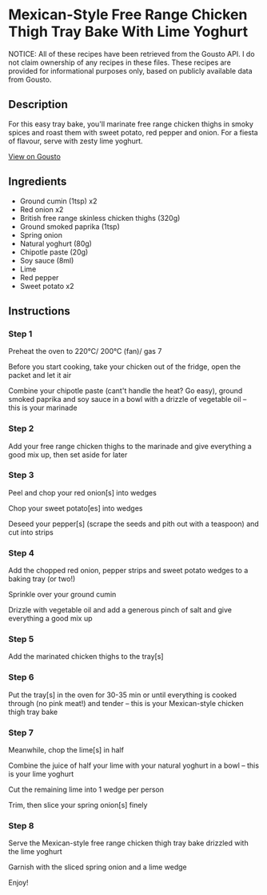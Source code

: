 # Mexican-Style Free Range Chicken Thigh Tray Bake With Lime Yoghurt

NOTICE: All of these recipes have been retrieved from the Gousto API. I do not claim ownership of any recipes in these files. These recipes are provided for informational purposes only, based on publicly available data from Gousto.

## Description

For this easy tray bake, you'll marinate free range chicken thighs in smoky spices and roast them with sweet potato, red pepper and onion. For a fiesta of flavour, serve with zesty lime yoghurt. 

[View on Gousto](https://www.gousto.co.uk/recipes/cookbook/mexican-style-free-range-chicken-thigh-tray-bake-with-lime-yoghurt)

## Ingredients

- Ground cumin (1tsp) x2
- Red onion x2
- British free range skinless chicken thighs (320g)
- Ground smoked paprika (1tsp)
- Spring onion
- Natural yoghurt (80g)
- Chipotle paste (20g)
- Soy sauce (8ml)
- Lime
- Red pepper
- Sweet potato x2

## Instructions


### Step 1

Preheat the oven to 220°C/ 200°C (fan)/ gas 7

Before you start cooking, take your chicken out of the fridge, open the packet and let it air

Combine your chipotle paste (cant't handle the heat? Go easy), ground smoked paprika and soy sauce in a bowl with a drizzle of vegetable oil – this is your marinade


### Step 2

Add your free range chicken thighs to the marinade and give everything a good mix up, then set aside for later


### Step 3

Peel and chop your red onion[s] into wedges

Chop your sweet potato[es] into wedges

Deseed your pepper[s] (scrape the seeds and pith out with a teaspoon) and cut into strips


### Step 4

Add the chopped red onion, pepper strips and sweet potato wedges to a baking tray (or two!)

Sprinkle over your ground cumin

Drizzle with vegetable oil and add a generous pinch of salt and give everything a good mix up


### Step 5

Add the marinated chicken thighs to the tray[s]


### Step 6

Put the tray[s] in the oven for 30-35 min or until everything is cooked through (no pink meat!) and tender – this is your Mexican-style chicken thigh tray bake


### Step 7

Meanwhile, chop the lime[s] in half

Combine the juice of half your lime with your natural yoghurt in a bowl – this is your lime yoghurt

Cut the remaining lime into 1 wedge per person

Trim, then slice your spring onion[s] finely

### Step 8

Serve the Mexican-style free range chicken thigh tray bake drizzled with the lime yoghurt

Garnish with the sliced spring onion and a lime wedge

Enjoy!

